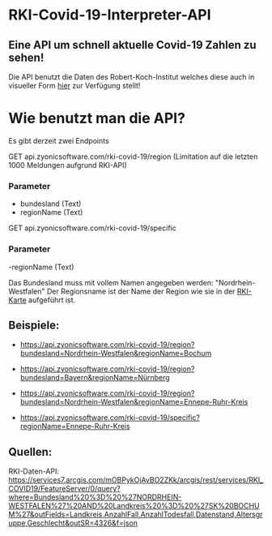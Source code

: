 # RKI-Covid-19-Interpreter-API
## Eine API um schnell aktuelle Covid-19 Zahlen zu sehen!

Die API benutzt die Daten des Robert-Koch-Institut welches diese auch in visueller Form [hier](https://experience.arcgis.com/experience/478220a4c454480e823b17327b2bf1d4/page/page_1/) zur Verfügung stellt!

# Wie benutzt man die API?

Es gibt derzeit zwei Endpoints

GET api.zyonicsoftware.com/rki-covid-19/region (Limitation auf die letzten 1000 Meldungen aufgrund RKI-API)

### Parameter
- bundesland (Text)
- regionName (Text)

GET api.zyonicsoftware.com/rki-covid-19/specific

### Parameter
-regionName (Text)

Das Bundesland muss mit vollem Namen angegeben werden: "Nordrhein-Westfalen"
Der Regionsname ist der Name der Region wie sie in der [RKI-Karte](https://experience.arcgis.com/experience/478220a4c454480e823b17327b2bf1d4/page/page_1/) aufgeführt ist.

## Beispiele:

- https://api.zyonicsoftware.com/rki-covid-19/region?bundesland=Nordrhein-Westfalen&regionName=Bochum
- https://api.zyonicsoftware.com/rki-covid-19/region?bundesland=Bayern&regionName=Nürnberg
- https://api.zyonicsoftware.com/rki-covid-19/region?bundesland=Nordrhein-Westfalen&regionName=Ennepe-Ruhr-Kreis

- https://api.zyonicsoftware.com/rki-covid-19/specific?regionName=Ennepe-Ruhr-Kreis




## Quellen:

RKI-Daten-API:
https://services7.arcgis.com/mOBPykOjAyBO2ZKk/arcgis/rest/services/RKI_COVID19/FeatureServer/0/query?where=Bundesland%20%3D%20%27NORDRHEIN-WESTFALEN%27%20AND%20Landkreis%20%3D%20%27SK%20BOCHUM%27&outFields=Landkreis,AnzahlFall,AnzahlTodesfall,Datenstand,Altersgruppe,Geschlecht&outSR=4326&f=json


